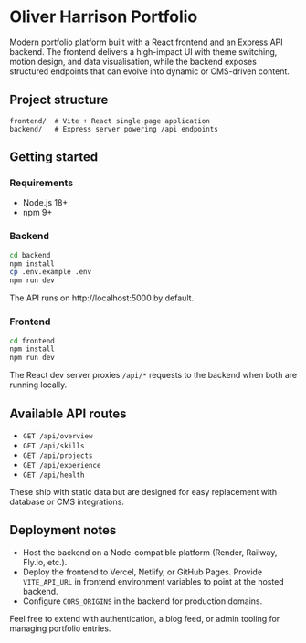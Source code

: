 # Oliver Harrison Portfolio

Modern portfolio platform built with a React frontend and an Express API backend. The frontend delivers a high-impact UI with theme switching, motion design, and data visualisation, while the backend exposes structured endpoints that can evolve into dynamic or CMS-driven content.

## Project structure

```
frontend/  # Vite + React single-page application
backend/   # Express server powering /api endpoints
```

## Getting started

### Requirements

- Node.js 18+
- npm 9+

### Backend

```bash
cd backend
npm install
cp .env.example .env
npm run dev
```

The API runs on http://localhost:5000 by default.

### Frontend

```bash
cd frontend
npm install
npm run dev
```

The React dev server proxies `/api/*` requests to the backend when both are running locally.

## Available API routes

- `GET /api/overview`
- `GET /api/skills`
- `GET /api/projects`
- `GET /api/experience`
- `GET /api/health`

These ship with static data but are designed for easy replacement with database or CMS integrations.

## Deployment notes

- Host the backend on a Node-compatible platform (Render, Railway, Fly.io, etc.).
- Deploy the frontend to Vercel, Netlify, or GitHub Pages. Provide `VITE_API_URL` in frontend environment variables to point at the hosted backend.
- Configure `CORS_ORIGINS` in the backend for production domains.

Feel free to extend with authentication, a blog feed, or admin tooling for managing portfolio entries.
